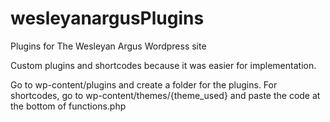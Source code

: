 # wesleyanargusPlugins

Plugins for The Wesleyan Argus Wordpress site

Custom plugins and shortcodes because it was easier for implementation.

Go to wp-content/plugins and create a folder for the plugins. For shortcodes, go to wp-content/themes/{theme_used} and paste the code at the bottom of functions.php
